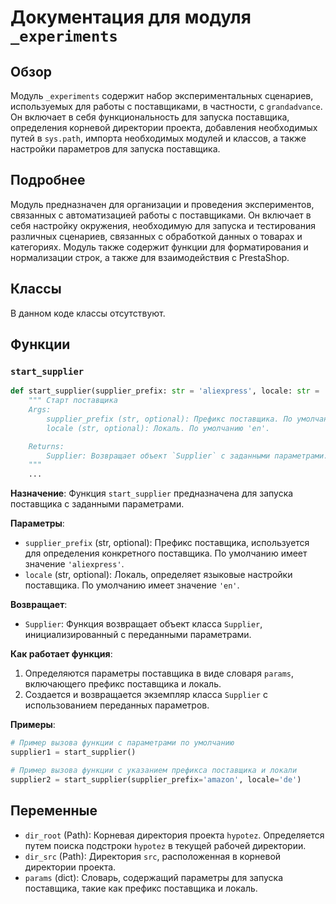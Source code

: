# Документация для модуля `_experiments`

## Обзор

Модуль `_experiments` содержит набор экспериментальных сценариев, используемых для работы с поставщиками, в частности, с `grandadvance`. Он включает в себя функциональность для запуска поставщика, определения корневой директории проекта, добавления необходимых путей в `sys.path`, импорта необходимых модулей и классов, а также настройки параметров для запуска поставщика.

## Подробнее

Модуль предназначен для организации и проведения экспериментов, связанных с автоматизацией работы с поставщиками. Он включает в себя настройку окружения, необходимую для запуска и тестирования различных сценариев, связанных с обработкой данных о товарах и категориях. Модуль также содержит функции для форматирования и нормализации строк, а также для взаимодействия с PrestaShop.

## Классы

В данном коде классы отсутствуют.

## Функции

### `start_supplier`

```python
def start_supplier(supplier_prefix: str = 'aliexpress', locale: str = 'en'):
    """ Старт поставщика 
    Args:
        supplier_prefix (str, optional): Префикс поставщика. По умолчанию 'aliexpress'.
        locale (str, optional): Локаль. По умолчанию 'en'.

    Returns:
        Supplier: Возвращает объект `Supplier` с заданными параметрами.
    """
    ...
```

**Назначение**:
Функция `start_supplier` предназначена для запуска поставщика с заданными параметрами.

**Параметры**:
- `supplier_prefix` (str, optional): Префикс поставщика, используется для определения конкретного поставщика. По умолчанию имеет значение `'aliexpress'`.
- `locale` (str, optional): Локаль, определяет языковые настройки поставщика. По умолчанию имеет значение `'en'`.

**Возвращает**:
- `Supplier`: Функция возвращает объект класса `Supplier`, инициализированный с переданными параметрами.

**Как работает функция**:
1. Определяются параметры поставщика в виде словаря `params`, включающего префикс поставщика и локаль.
2. Создается и возвращается экземпляр класса `Supplier` с использованием переданных параметров.

**Примеры**:

```python
# Пример вызова функции с параметрами по умолчанию
supplier1 = start_supplier()

# Пример вызова функции с указанием префикса поставщика и локали
supplier2 = start_supplier(supplier_prefix='amazon', locale='de')
```

## Переменные

- `dir_root` (Path): Корневая директория проекта `hypotez`. Определяется путем поиска подстроки `hypotez` в текущей рабочей директории.
- `dir_src` (Path): Директория `src`, расположенная в корневой директории проекта.
- `params` (dict): Словарь, содержащий параметры для запуска поставщика, такие как префикс поставщика и локаль.